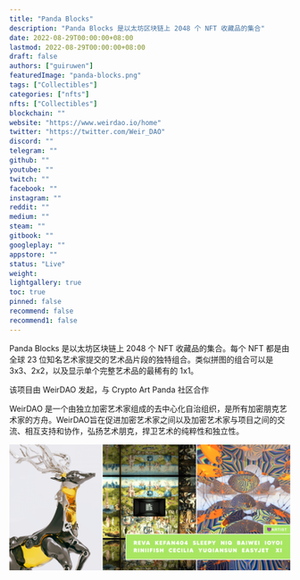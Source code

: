 ```yaml
---
title: "Panda Blocks"
description: "Panda Blocks 是以太坊区块链上 2048 个 NFT 收藏品的集合"
date: 2022-08-29T00:00:00+08:00
lastmod: 2022-08-29T00:00:00+08:00
draft: false
authors: ["guiruwen"]
featuredImage: "panda-blocks.png"
tags: ["Collectibles"]
categories: ["nfts"]
nfts: ["Collectibles"]
blockchain: ""
website: "https://www.weirdao.io/home"
twitter: "https://twitter.com/Weir_DAO"
discord: ""
telegram: ""
github: ""
youtube: ""
twitch: ""
facebook: ""
instagram: ""
reddit: ""
medium: ""
steam: ""
gitbook: ""
googleplay: ""
appstore: ""
status: "Live"
weight: 
lightgallery: true
toc: true
pinned: false
recommend: false
recommend1: false
---
```

Panda Blocks 是以太坊区块链上 2048 个 NFT 收藏品的集合。每个 NFT 都是由全球 23 位知名艺术家提交的艺术品片段的独特组合。类似拼图的组合可以是 3x3、2x2，以及显示单个完整艺术品的最稀有的 1x1。

该项目由 WeirDAO 发起，与 Crypto Art Panda 社区合作

WeirDAO 是一个由独立加密艺术家组成的去中心化自治组织，是所有加密朋克艺术家的方舟。WeirDAO旨在促进加密艺术家之间以及加密艺术家与项目之间的交流、相互支持和协作，弘扬艺术朋克，捍卫艺术的纯粹性和独立性。

![nft](01.png)